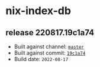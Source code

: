# nix-index-db
## release 220817.19c1a74
- Built against channel: [`master`](https://github.com/nixos/nixpkgs/tree/master)
- Built against commit: [`19c1a74`](https://github.com/NixOS/nixpkgs/commit/19c1a7400a106bb5aaa65fb0c0b890922d950972)
- Build date: `2022-08-17`

